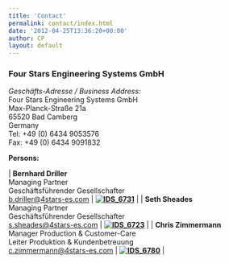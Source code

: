 ```yaml
---
title: 'Contact'
permalink: contact/index.html
date: '2012-04-25T13:36:20+00:00'
author: CP
layout: default
---
```


### Four Stars Engineering Systems GmbH
  
*Geschäfts-Adresse / Business Address:*  
Four Stars Engineering Systems GmbH  
Max-Planck-Straße 21a  
65520 Bad Camberg  
Germany  
Tel: +49 (0) 6434 9053576  
Fax: +49 (0) 6434 9091832  

**Persons:**

| **Bernhard Driller**   <br>Managing Partner   <br>Geschäftsführender Gesellschafter  <br>b.driller@4stars-es.com | **[![](http://www.4stars-es.com/wp-content/uploads/2014/01/IDS_6731-199x300.jpg "IDS_6731")](http://www.4stars-es.com/wp-content/uploads/2014/01/IDS_6731.jpg)**  |
| **Seth Sheades**   <br>Managing Partner   <br>Geschäftsführender Gesellschafter <br>s.sheades@4stars-es.com | **[![](http://www.4stars-es.com/wp-content/uploads/2014/01/IDS_6723-199x300.jpg "IDS_6723")](http://www.4stars-es.com/wp-content/uploads/2014/01/IDS_6723.jpg)** |
| **Chris Zimmermann**   <br>Manager Production &amp; Customer-Care   <br>Leiter Produktion &amp; Kundenbetreuung   <br>c.zimmermann@4stars-es.com | **[![](http://www.4stars-es.com/wp-content/uploads/2014/01/IDS_6780-199x300.jpg "IDS_6780")](http://www.4stars-es.com/wp-content/uploads/2014/01/IDS_6780.jpg)** |
